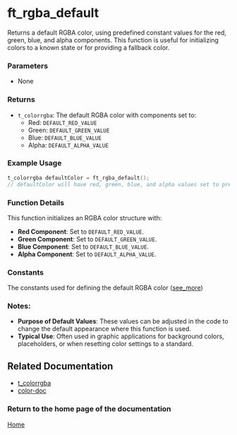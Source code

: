 # ft_rgba_default
Returns a default RGBA color, using predefined constant values for the red, green, blue, and alpha components. This function is useful for initializing colors to a known state or for providing a fallback color.

### Parameters
- None

### Returns
- `t_colorrgba`: The default RGBA color with components set to:
  - Red: `DEFAULT_RED_VALUE`
  - Green: `DEFAULT_GREEN_VALUE`
  - Blue: `DEFAULT_BLUE_VALUE`
  - Alpha: `DEFAULT_ALPHA_VALUE`

### Example Usage
```c
t_colorrgba defaultColor = ft_rgba_default();
// defaultColor will have red, green, blue, and alpha values set to predefined defaults
```

### Function Details
This function initializes an RGBA color structure with:
- **Red Component**: Set to `DEFAULT_RED_VALUE`.
- **Green Component**: Set to `DEFAULT_GREEN_VALUE`.
- **Blue Component**: Set to `DEFAULT_BLUE_VALUE`.
- **Alpha Component**: Set to `DEFAULT_ALPHA_VALUE`.

### Constants
The constants used for defining the default RGBA color ([see_more](./t_colorrgba.md)) 

### Notes:
- **Purpose of Default Values**: These values can be adjusted in the code to change the default appearance where this function is used. 
- **Typical Use**: Often used in graphic applications for background colors, placeholders, or when resetting color settings to a standard.

## Related Documentation
- [t_colorrgba](./t_colorrgba.md)
- [color-doc](../color-doc.md)

### Return to the home page of the documentation
[Home](../../home.md)

